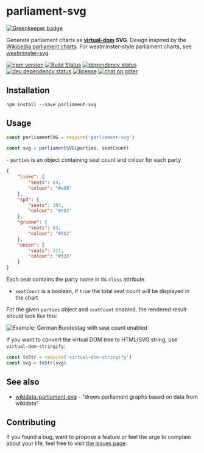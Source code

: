 # parliament-svg

[![Greenkeeper badge](https://badges.greenkeeper.io/juliuste/parliament-svg.svg)](https://greenkeeper.io/)

Generate parliament charts as **[virtual-dom](https://github.com/Matt-Esch/virtual-dom#virtual-dom) SVG**. Design inspired by the [Wikipedia parliament charts](https://github.com/slashme/parliamentdiagram). For westminster-style parliament charts, see [westminster-svg](https://github.com/juliuste/westminster-svg).

[![npm version](https://img.shields.io/npm/v/parliament-svg.svg)](https://www.npmjs.com/package/parliament-svg)
[![Build Status](https://travis-ci.org/juliuste/parliament-svg.svg?branch=master)](https://travis-ci.org/juliuste/parliament-svg)
[![dependency status](https://img.shields.io/david/juliuste/parliament-svg.svg)](https://david-dm.org/juliuste/parliament-svg)
[![dev dependency status](https://img.shields.io/david/dev/juliuste/parliament-svg.svg)](https://david-dm.org/juliuste/parliament-svg#info=devDependencies)
[![license](https://img.shields.io/github/license/juliuste/parliament-svg.svg?style=flat)](LICENSE)
[![chat on gitter](https://badges.gitter.im/juliuste.svg)](https://gitter.im/juliuste)

## Installation

```shell
npm install --save parliament-svg
```

## Usage

```js
const parliamentSVG = require('parliament-svg')

const svg = parliamentSVG(parties, seatCount)
```

- `parties` is an object containing seat count and colour for each party

```json
{
	"linke": {
		"seats": 64,
		"colour": "#a08"
	},
	"spd": {
		"seats": 193,
		"colour": "#e02"
	},
	"gruene": {
		"seats": 63,
		"colour": "#0b2"
	},
	"union": {
		"seats": 311,
		"colour": "#333"
	}
}
```
Each seat contains the party name in its `class` attribute.

- `seatCount` is a boolean, if `true` the total seat count will be displayed in the chart

For the given `parties` object and `seatCount` enabled, the rendered result should look like this:

![Example: German Bundestag with seat count enabled](https://rawgit.com/juliuste/parliament-svg/master/example/seatCount.svg)

If you want to convert the virtual DOM tree to HTML/SVG string, use `virtual-dom-stringify`:

```js
const toStr = require('virtual-dom-stringify')
const svg = toStr(svg)
```

## See also

- [wikidata-parliament-svg](https://github.com/k-nut/wikidata-parliament-svg) - "draws parliament graphs based on data from wikidata"

## Contributing

If you found a bug, want to propose a feature or feel the urge to complain about your life, feel free to visit [the issues page](https://github.com/juliuste/parliament-svg/issues).
